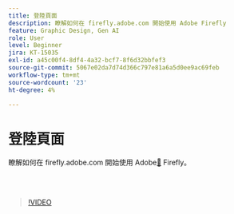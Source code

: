 ```yaml
---
title: 登陸頁面
description: 瞭解如何在 firefly.adobe.com 開始使用 Adobe Firefly
feature: Graphic Design, Gen AI
role: User
level: Beginner
jira: KT-15035
exl-id: a45c00f4-8df4-4a32-bcf7-8f6d32bbfef3
source-git-commit: 5067e02da7d74d366c797e81a6a5d0ee9ac69feb
workflow-type: tm+mt
source-wordcount: '23'
ht-degree: 4%

---
```


# 登陸頁面

瞭解如何在 firefly.adobe.com 開始使用 Adobe[&#128279;](https://firefly.adobe.com/) Firefly。

<br> 

>[!VIDEO](https://video.tv.adobe.com/v/3437821?quality=12&learn=on&hidetitle=true&captions=chi_hant)
